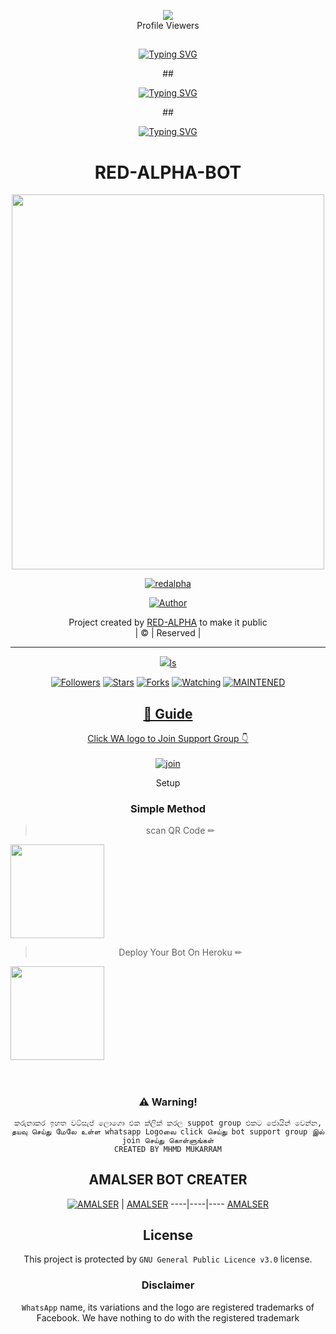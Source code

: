 </a></p>
<div align="center"><img src="https://profile-counter.glitch.me/MhmdMukarram/count.svg" /><br>Profile Viewers</div>

## <!-- Typing SVG -->
<p align="center">
    <a href="https://git.io/J0hKr">
        <img
        src="https://readme-typing-svg.herokuapp.com?size=30&width=800&lines=Welcome+To+RED-ALPHA+WHATSAPP+BOT."
            alt="Typing SVG"
        />
    </a>
</p>
<div align="center">
  <p align="center">
## <!-- Typing SVG -->
<p align="center">
    <a href="https://git.io/J0hKr">
        <img
        src="https://readme-typing-svg.herokuapp.com?size=30&width=800&lines=RED-ALPHA+BOT+WAS+DEVELOPED+BY+MHMD+MUKARRAM."
            alt="Typing SVG"
        />
    </a>
</p>
<div align="center">
  <p align="center">   
    ## <!-- Typing SVG -->
<p align="center">
    <a href="https://git.io/J0hKr">
        <img
        src="https://readme-typing-svg.herokuapp.com?size=30&width=800&lines=RED-ALPHA+BOT+WAS+FORK+FROM+AMALSER."
            alt="Typing SVG"
        />
    </a>
</p>
<div align="center">
  <p align="center"> 

    
# RED-ALPHA-BOT

<div align="center">
  <img border-radius: 15px src="https://tenor.com/view/whenyouseeyourenemy-wolves-blue-red-gif-19635524.gif" width="500" height="600"/>
   <p align="center">
<a href="#"><img title= redalpha src="https://img.shields.io/badge/RED-ALPHA-red?colorA=%23ff0000&colorB=%23017e40&style=for-the-badge"></a>
</p>
  <p align="center">
<a href="https://github.com/MhmdMukarram"><img title="Author" src="https://img.shields.io/badge/Author-mhmdmukarram/JulieMwol?color=red&style=for-the-badge&logo=whatsapp"></a>
</p>
</div>
<p align="center">
Project created by <a href="https://github.com/MhmdMukarram">RED-ALPHA</a> to make it public
    <br>
       | © |
        Reserved |
    <br> 
</p>

----

  <p align="center">
  <a href="https://github.com/farhan-dqz">
    <img src="https://img.shields.io/github/repo-size/farhan-dqz/JulieMwol?color=green&label=Repo%20total%20size&style=plastic">ls
<p align="center">
<a href="https://github.com/farhan-dqz/followers"><img title="Followers" src="https://img.shields.io/github/followers/farhan-dqz?color=blue&style=flat-square"></a>
<a href="https://github.com/farhan-dqz/JulieMwol/stargazers/"><img title="Stars" src="https://img.shields.io/github/stars/farhan-dqz/JulieMwol?color=blue&style=flat-square"></a>
<a href="https://github.com/farhan-dqz/JulieMwol/network/members"><img title="Forks" src="https://img.shields.io/github/forks/farhan-dqz/JulieMwol?color=blue&style=flat-square"></a>
<a href="https://github.com/farhan-dqz/JulieMwol/watchers"><img title="Watching" src="https://img.shields.io/github/watchers/farhan-dqz/JulieMwol?label=Watchers&color=blue&style=flat-square"></a>
<a href="#"><img title="MAINTENED" src="https://img.shields.io/badge/UNMAINTENED-YES-blue.svg"</a>
</p>

## 📢 Guide
Click WA logo to Join Support Group 👇
    <br>
<br>
  [![join](https://github.com/Alien-alfa/PublicBot/blob/main/wlogo.svg.png)](https://chat.whatsapp.com/Jx7f5x3wSU7D8a9ntdFB3j)
  <div align="center">
       

  </div
    
## Setup
<div align="center">

  ### Simple Method
  
> scan  QR Code ✏
<div align="left"><a href="https://replit.com/@Amalser/Amalser"><img src="https://i.ibb.co/5L3L19w/IMG-20211205-075024.jpg" width="150" ></a></div>

> Deploy Your Bot On Heroku ✏

<div align="left"><a href="http://heroku.com/deploy?template=https://github.com/MhmdMukarram/RED_ALPHA"><img src="https://i.ibb.co/WPRfjrZ/c6eb7d6b6606.png" width="150" ></a></div>
       
      
<br>
<br >


### ⚠️ Warning! 
```
කරුනාකර ඉහත වට්සැප් ලොගො එක ක්ලික් කරල suppot group එකට ජොයින් වෙන්න,
தயவு செய்து மேலே உள்ள whatsapp Logoவை click செய்து bot support group இல் join செய்து கொள்ளுங்கள்
CREATED BY MHMD MUKARRAM
```

## AMALSER BOT CREATER
  <div align="center">
    
  [![AMALSER](https://avatars.githubusercontent.com/u/93727572?v=4.jpg?size=100)](https://avatars.githubusercontent.com/u/93727572?v=4.jpg) |  [AMALSER](https://github.com/Amal-ser)
----|----|----
[AMALSER](https://github.com/Amal-ser)  

  </div>
    


## License
This project is protected by `GNU General Public Licence v3.0` license.

### Disclaimer
`WhatsApp` name, its variations and the logo are registered trademarks of Facebook. We have nothing to do with the registered trademark

